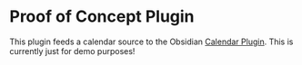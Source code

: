 # Proof of Concept Plugin

This plugin feeds a calendar source to the Obsidian [Calendar Plugin](https://github.com/liamcain/obsidian-calendar-plugin). This is currently just for demo purposes!
